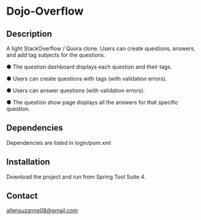 # Dojo-Overflow

## Description
 A light StackOverflow / Quora clone. Users can create questions, answers, and add tag subjects for the questions.
 
 ● The question dashboard displays each question and their tags.

● Users can create questions with tags (with validation errors).

● Users can answer questions (with validation errors).

● The question show page displays all the answers for that specific question.

## Dependencies
Dependencies are listed in login/pom.xml 

## Installation
Download the project and run from Spring Tool Suite 4.

## Contact
allensuzanne08@gmail.com
